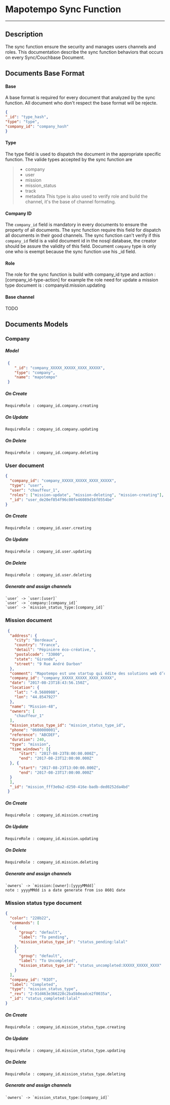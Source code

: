 # Mapotempo Sync Function

---
## Description
The sync function ensure the security and manages users channels and roles.
This documentation describe the sync function behaviors that occurs on every Sync/Couchbase Document.
## Documents Base Format
#### Base
A base format is required for every document that analyzed by the sync function. All document who don't respect the base format will be rejecte.

```json
{ 
"_id": "type_hash", 
"type": "type",
"company_id": "company_hash"
}
```

#### Type
The type field is used to dispatch the document in the appropriate specific function.
The valide types accepted by the sync function are
>  - company
>  - user
>  - mission
>  - mission_status
>  - track
>  - metadata
This type is also used to verify role and build the channel, it's the base of channel formating.

#### Company ID
The `company_id` field is mandatory in every documents to ensure the property of all documents. The sync function require this field for dispatch all documents in their good channels.
The sync function can't verify if this `company_id` field is a valid document id in the nosql database, the creator should be assure the validity of this field.
Document `company` type is only one who is exempt because the sync function use his _id field.

#### Role
The role for the sync function is build with company_id type and action :
	[company_id-type-action]
for example the  role need for update a mission type document is :
		companyid.mission.updating

#### Base channel
TODO

## Documents Models
### Company
##### Model
```json
 { 
	"_id": "company_XXXXX_XXXXX_XXXX_XXXXX", 
	"type": "company",
	"name": "mapotempo"
 }
```
##### On Create
	RequireRole : company_id.company.creating
##### On Update
	RequireRole : company_id.company.updating
##### On Delete
	RequireRole : company_id.company.deleting

### User document
```json
{
  "company_id": "company_XXXXX_XXXXX_XXXX_XXXXX",
  "type": "user",
  "user": "chauffeur_1",
  "roles": ["mission-update", "mission-deleting", "mission-creating"],
  "_id": "user_de20ef854f96c00fe46089d16f0554be"
}
```
##### On Create
	RequireRole : company_id.user.creating
##### On Update
	RequireRole : company_id.user.updating
##### On Delete
	RequireRole : company_id.user.deleting
##### Generate and  assign channels
	`user` -> `user:[user]`
	`user` -> `company:[company_id]`
	`user` -> `mission_status_type:[company_id]`

### Mission document
```json
 {
  "address": {
    "city": "Bordeaux",
    "country": "France",
    "detail": "Pépinière éco-créative,",
    "postalcode": "33000",
    "state": "Gironde",
    "street": "9 Rue André Darbon"
  },
  "comment": "Mapotempo est une startup qui édite des solutions web d’optimisation de tournées, innovantes et libres.",
  "company_id": "company_XXXXX_XXXXX_XXXX_XXXXX",
  "date": "2017-08-23T18:43:56.150Z",
  "location": {
    "lat": "-0.5680988",
    "lon": "44.8547927"
  },
  "name": "Mission-48",
  "owners": [
    "chauffeur_1"
  ],
  "mission_status_type_id": "mission_status_type_id",
  "phone": "0600000001",
  "reference": "ABCDEF",
  "duration": 240,
  "type": "mission",
  "time_windows": [{
	  "start": "2017-08-23T8:00:00.000Z",
	  "end": "2017-08-23T12:00:00.000Z"
  }, {
	  "start": "2017-08-23T13:00:00.000Z",
	  "end": "2017-08-23T17:00:00.000Z"
  }
  ],
  "_id": "mission_fff3e0a2-d250-416e-badb-ded0252da4bd"
 }
```
##### On Create
	RequireRole : company_id.mission.creating
##### On Update
	RequireRole : company_id.mission.updating
##### On Delete
	RequireRole : company_id.mission.deleting
##### Generate and  assign channels
	`owners` -> `mission:[owner]:[yyyyMMdd]`
	note : yyyyMMdd is a date generate from iso 8601 date

### Mission status type document
```json
{
  "color": "228b22",
  "commands": [
    {
      "group": "default",
      "label": "To pending",
      "mission_status_type_id": "status_pending:lalal"
    },
    {
      "group": "default",
      "label": "To Uncompleted",
      "mission_status_type_id": "status_uncompleted:XXXXX_XXXXX_XXXX"
    }
  ],
  "company_id": "RIOT",
  "label": "Completed",
  "type": "mission_status_type",
  "_rev": "2-91d463e366228c2ba5b8eadce2f0035a",
  "_id": "status_completed:lalal"
}
```
##### On Create
	RequireRole : company_id.mission_status_type.creating
##### On Update
	RequireRole : company_id.mission_status_type.updating
##### On Delete
	RequireRole : company_id.mission_status_type.deleting
##### Generate and  assign channels
	`owners` -> `mission_status_type:[company_id]`

